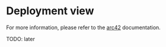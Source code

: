 # Deployment view

For more information, please refer to the [arc42](https://docs.arc42.org/section-7/) documentation.

TODO: later
